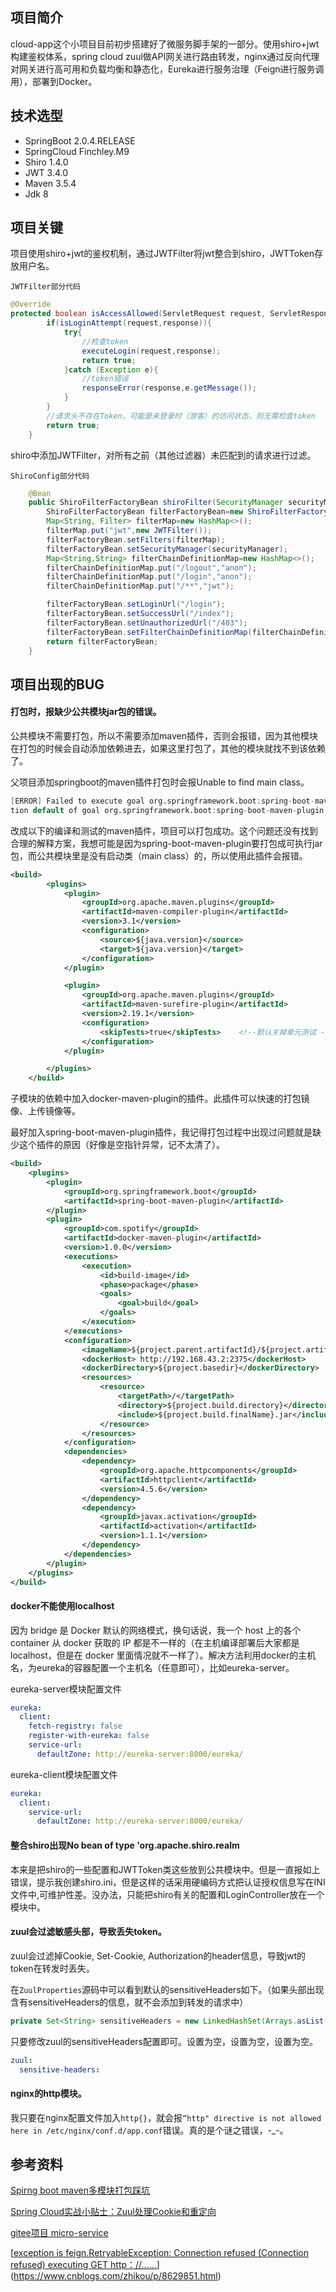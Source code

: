 ## 项目简介

cloud-app这个小项目目前初步搭建好了微服务脚手架的一部分。使用shiro+jwt构建鉴权体系，spring cloud zuul做API网关进行路由转发，nginx通过反向代理对网关进行高可用和负载均衡和静态化，Eureka进行服务治理（Feign进行服务调用），部署到Docker。

## 技术选型

- SpringBoot 2.0.4.RELEASE
- SpringCloud Finchley.M9
- Shiro 1.4.0
- JWT 3.4.0
- Maven 3.5.4
- Jdk 8

## 项目关键

项目使用shiro+jwt的鉴权机制，通过JWTFilter将jwt整合到shiro，JWTToken存放用户名。

`JWTFilter部分代码`

```java
@Override
protected boolean isAccessAllowed(ServletRequest request, ServletResponse response, Object mappedValue) {
        if(isLoginAttempt(request,response)){
            try{
                //检查token
                executeLogin(request,response);
                return true;
            }catch (Exception e){
                //token错误
                responseError(response,e.getMessage());
            }
        }
        //请求头不存在Token，可能是未登录时（游客）的访问状态，则无需检查token
        return true;
    }
```

shiro中添加JWTFilter，对所有之前（其他过滤器）未匹配到的请求进行过滤。

`ShiroConfig部分代码`

```java
	@Bean
    public ShiroFilterFactoryBean shiroFilter(SecurityManager securityManager){
        ShiroFilterFactoryBean filterFactoryBean=new ShiroFilterFactoryBean();
        Map<String, Filter> filterMap=new HashMap<>();
        filterMap.put("jwt",new JWTFilter());
        filterFactoryBean.setFilters(filterMap);
        filterFactoryBean.setSecurityManager(securityManager);
        Map<String,String> filterChainDefinitionMap=new HashMap<>();
        filterChainDefinitionMap.put("/logout","anon");
        filterChainDefinitionMap.put("/login","anon");
        filterChainDefinitionMap.put("/**","jwt");

        filterFactoryBean.setLoginUrl("/login");
        filterFactoryBean.setSuccessUrl("/index");
        filterFactoryBean.setUnauthorizedUrl("/403");
        filterFactoryBean.setFilterChainDefinitionMap(filterChainDefinitionMap);
        return filterFactoryBean;
    }
```

## 项目出现的BUG

#### 打包时，报缺少公共模块jar包的错误。

公共模块不需要打包，所以不需要添加maven插件，否则会报错，因为其他模块在打包的时候会自动添加依赖进去，如果这里打包了，其他的模块就找不到该依赖了。

父项目添加springboot的maven插件打包时会报Unable to find main class。

```verilog
[ERROR] Failed to execute goal org.springframework.boot:spring-boot-maven-plugin:2.0.4.RELEASE:repackage (default) on project common-util: Execu
tion default of goal org.springframework.boot:spring-boot-maven-plugin:2.0.4.RELEASE:repackage failed: Unable to find main class
```

改成以下的编译和测试的maven插件，项目可以打包成功。这个问题还没有找到合理的解释方案，我想可能是因为spring-boot-maven-plugin要打包成可执行jar包，而公共模块里是没有启动类（main class）的，所以使用此插件会报错。

```xml
<build>
        <plugins>
            <plugin>
                <groupId>org.apache.maven.plugins</groupId>
                <artifactId>maven-compiler-plugin</artifactId>
                <version>3.1</version>
                <configuration>
                    <source>${java.version}</source>
                    <target>${java.version}</target>
                </configuration>
            </plugin>

            <plugin>
                <groupId>org.apache.maven.plugins</groupId>
                <artifactId>maven-surefire-plugin</artifactId>
                <version>2.19.1</version>
                <configuration>
                    <skipTests>true</skipTests>    <!--默认关掉单元测试 -->
                </configuration>
            </plugin>

        </plugins>
    </build>
```

子模块的依赖中加入docker-maven-plugin的插件。此插件可以快速的打包镜像、上传镜像等。

最好加入spring-boot-maven-plugin插件，我记得打包过程中出现过问题就是缺少这个插件的原因（好像是空指针异常，记不太清了）。

```xml
<build>
    <plugins>
        <plugin>
            <groupId>org.springframework.boot</groupId>
            <artifactId>spring-boot-maven-plugin</artifactId>
        </plugin>
        <plugin>
            <groupId>com.spotify</groupId>
            <artifactId>docker-maven-plugin</artifactId>
            <version>1.0.0</version>
            <executions>
                <execution>
                    <id>build-image</id>
                    <phase>package</phase>
                    <goals>
                        <goal>build</goal>
                    </goals>
                </execution>
            </executions>
            <configuration>
                <imageName>${project.parent.artifactId}/${project.artifactId}</imageName>
                <dockerHost> http://192.168.43.2:2375</dockerHost>
                <dockerDirectory>${project.basedir}</dockerDirectory>
                <resources>
                    <resource>
                        <targetPath>/</targetPath>
                        <directory>${project.build.directory}</directory>
                        <include>${project.build.finalName}.jar</include>
                    </resource>
                </resources>
            </configuration>
            <dependencies>
                <dependency>
                    <groupId>org.apache.httpcomponents</groupId>
                    <artifactId>httpclient</artifactId>
                    <version>4.5.6</version>
                </dependency>
                <dependency>
                    <groupId>javax.activation</groupId>
                    <artifactId>activation</artifactId>
                    <version>1.1.1</version>
                </dependency>
            </dependencies>
        </plugin>
    </plugins>
</build>
```

#### docker不能使用localhost

因为 bridge 是 Docker 默认的网络模式，换句话说，我一个 host 上的各个 container 从 docker 获取的 IP 都是不一样的（在主机编译部署后大家都是 localhost，但是在 docker 里面情况就不一样了）。解决方法利用docker的主机名，为eureka的容器配置一个主机名（任意即可），比如eureka-server。

eureka-server模块配置文件

```yaml
eureka:
  client:
    fetch-registry: false
    register-with-eureka: false
    service-url:
      defaultZone: http://eureka-server:8000/eureka/
```

eureka-client模块配置文件

```yaml
eureka:
  client:
    service-url:
      defaultZone: http://eureka-server:8000/eureka/
```

#### 整合shiro出现No bean of type 'org.apache.shiro.realm

本来是把shiro的一些配置和JWTToken类这些放到公共模块中。但是一直报如上错误，提示我创建shiro.ini，但是这样的话采用硬编码方式把认证授权信息写在INI文件中,可维护性差。没办法，只能把shiro有关的配置和LoginController放在一个模块中。

#### zuul会过滤敏感头部，导致丢失token。

zuul会过滤掉Cookie, Set-Cookie, Authorization的header信息，导致jwt的token在转发时丢失。

在`ZuulProperties`源码中可以看到默认的sensitiveHeaders如下。（如果头部出现含有sensitiveHeaders的信息，就不会添加到转发的请求中）

```java
private Set<String> sensitiveHeaders = new LinkedHashSet(Arrays.asList("Cookie", "Set-Cookie", "Authorization"));
```

只要修改zuul的sensitiveHeaders配置即可。设置为空，设置为空，设置为空。

```yaml
zuul:
  sensitive-headers: 
```

#### nginx的http模块。

我只要在nginx配置文件加入`http{}`，就会报`“http" directive is not allowed here in /etc/nginx/conf.d/app.conf`错误。真的是个谜之错误，-_-。

## 参考资料

[Spirng boot maven多模块打包踩坑](https://blog.csdn.net/Ser_Bad/article/details/78433340)

[Spring Cloud实战小贴士：Zuul处理Cookie和重定向](http://blog.didispace.com/spring-cloud-zuul-cookie-redirect/)

[gitee项目 micro-service](https://gitee.com/wjc666/micro-service)

[[exception is feign.RetryableException: Connection refused (Connection refused) executing GET http：//......](https://www.cnblogs.com/zhikou/p/8629851.html)](https://www.cnblogs.com/zhikou/p/8629851.html)

